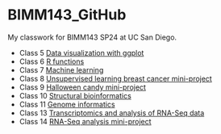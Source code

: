 # BIMM143_GitHub
My classwork for BIMM143 SP24 at UC San Diego.

- Class 5 [Data visualization with ggplot](https://github.com/kalisakang/BIMM143_GitHub/blob/main/Class05/Class05.pdf)
- Class 6 [R functions](https://github.com/kalisakang/BIMM143_GitHub/blob/main/Class06/Class06.pdf)
- Class 7 [Machine learning](https://github.com/kalisakang/BIMM143_GitHub/blob/main/Class07/Class07.pdf)
- Class 8 [Unsupervised learning breast cancer mini-project](https://github.com/kalisakang/BIMM143_GitHub/blob/main/Class08/Class08.pdf)
- Class 9 [Halloween candy mini-project](https://github.com/kalisakang/BIMM143_GitHub/blob/main/Class09/Class09.pdf)
- Class 10 [Structural bioinformatics](https://github.com/kalisakang/BIMM143_GitHub/blob/main/Class10/Class10.pdf)
- Class 11 [Genome informatics](https://github.com/kalisakang/BIMM143_GitHub/blob/main/Class11/Class11.pdf)
- Class 13 [Transcriptomics and analysis of RNA-Seq data](https://github.com/kalisakang/BIMM143_GitHub/blob/main/Class13/Class13.pdf)
- Class 14 [RNA-Seq analysis mini-project](https://github.com/kalisakang/BIMM143_GitHub/blob/main/Class14/Class14.pdf)


